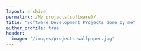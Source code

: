 ```yaml
---
layout: archive
permalink: /My projects(software)/
title: "Software Development Projects done by me"
author_profile: true
header:
  image: "/images/projects wallpaper.jpg"
---
```

